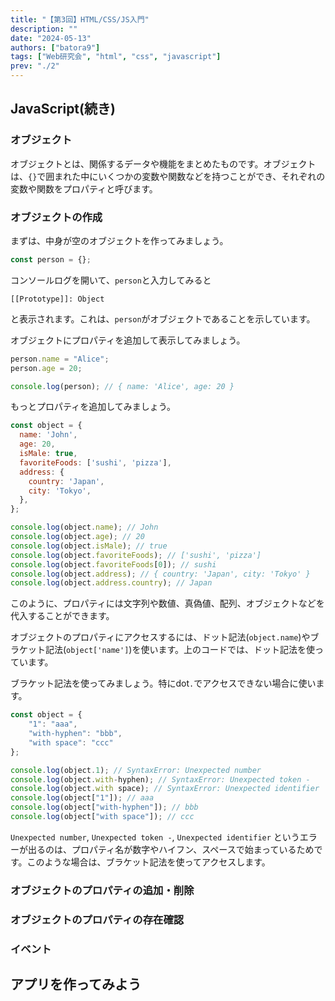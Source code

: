 ```yaml
---
title: "【第3回】HTML/CSS/JS入門"
description: ""
date: "2024-05-13"
authors: ["batora9"]
tags: ["Web研究会", "html", "css", "javascript"]
prev: "./2"
---
```


## JavaScript(続き)

### オブジェクト

オブジェクトとは、関係するデータや機能をまとめたものです。オブジェクトは、`{}`で囲まれた中にいくつかの変数や関数などを持つことができ、それぞれの変数や関数をプロパティと呼びます。

### オブジェクトの作成

まずは、中身が空のオブジェクトを作ってみましょう。

```js
const person = {};
```

コンソールログを開いて、`person`と入力してみると

```text
[[Prototype]]: Object
```

と表示されます。これは、`person`がオブジェクトであることを示しています。

オブジェクトにプロパティを追加して表示してみましょう。

```js
person.name = "Alice";
person.age = 20;

console.log(person); // { name: 'Alice', age: 20 }
```

もっとプロパティを追加してみましょう。

```js
const object = {
  name: 'John',
  age: 20,
  isMale: true,
  favoriteFoods: ['sushi', 'pizza'],
  address: {
    country: 'Japan',
    city: 'Tokyo',
  },
};

console.log(object.name); // John
console.log(object.age); // 20
console.log(object.isMale); // true
console.log(object.favoriteFoods); // ['sushi', 'pizza']
console.log(object.favoriteFoods[0]); // sushi
console.log(object.address); // { country: 'Japan', city: 'Tokyo' }
console.log(object.address.country); // Japan
```

このように、プロパティには文字列や数値、真偽値、配列、オブジェクトなどを代入することができます。

オブジェクトのプロパティにアクセスするには、ドット記法(`object.name`)やブラケット記法(`object['name']`)を使います。上のコードでは、ドット記法を使っています。

ブラケット記法を使ってみましょう。特にdot`.`でアクセスできない場合に使います。

```js
const object = {
    "1": "aaa",
    "with-hyphen": "bbb",
    "with space": "ccc"
};

console.log(object.1); // SyntaxError: Unexpected number
console.log(object.with-hyphen); // SyntaxError: Unexpected token -
console.log(object.with space); // SyntaxError: Unexpected identifier
console.log(object["1"]); // aaa
console.log(object["with-hyphen"]); // bbb
console.log(object["with space"]); // ccc
```

`Unexpected number`, `Unexpected token -`, `Unexpected identifier` というエラーが出るのは、プロパティ名が数字やハイフン、スペースで始まっているためです。このような場合は、ブラケット記法を使ってアクセスします。

### オブジェクトのプロパティの追加・削除

### オブジェクトのプロパティの存在確認

### イベント

## アプリを作ってみよう
